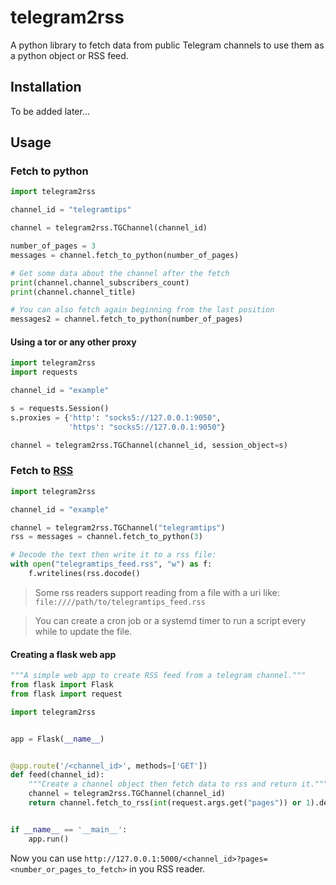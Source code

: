 # telegram2rss
A python library to fetch data from public Telegram channels to use them as a python object or RSS feed.

## Installation
To be added later...

## Usage
### Fetch to python
```python
import telegram2rss

channel_id = "telegramtips"

channel = telegram2rss.TGChannel(channel_id)

number_of_pages = 3
messages = channel.fetch_to_python(number_of_pages)

# Get some data about the channel after the fetch
print(channel.channel_subscribers_count)
print(channel.channel_title)

# You can also fetch again beginning from the last position
messages2 = channel.fetch_to_python(number_of_pages)
```
#### Using a tor or any other proxy
```python
import telegram2rss
import requests

channel_id = "example"

s = requests.Session()
s.proxies = {'http': "socks5://127.0.0.1:9050",
             'https': "socks5://127.0.0.1:9050"}

channel = telegram2rss.TGChannel(channel_id, session_object=s)
```

### Fetch to [RSS](https://en.wikipedia.org/wiki/RSS)
```python
import telegram2rss

channel_id = "example"

channel = telegram2rss.TGChannel("telegramtips")
rss = messages = channel.fetch_to_python(3)

# Decode the text then write it to a rss file:
with open("telegramtips_feed.rss", "w") as f:
    f.writelines(rss.docode()
```

> Some rss readers support reading from a file with a uri like: `file:////path/to/telegramtips_feed.rss`

> You can create a cron job or a systemd timer to run a script every while to update the file.

#### Creating a flask web app
```python
"""A simple web app to create RSS feed from a telegram channel."""
from flask import Flask
from flask import request

import telegram2rss


app = Flask(__name__)


@app.route('/<channel_id>', methods=['GET'])
def feed(channel_id):
    """Create a channel object then fetch data to rss and return it."""
    channel = telegram2rss.TGChannel(channel_id)
    return channel.fetch_to_rss(int(request.args.get("pages")) or 1).decode()


if __name__ == '__main__':
    app.run()
```
Now you can use `http://127.0.0.1:5000/<channel_id>?pages=<number_or_pages_to_fetch>` in you RSS reader.

